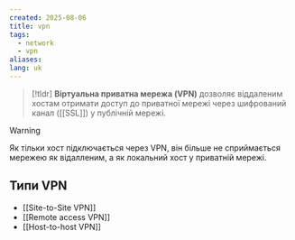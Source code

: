 ```yaml
---
created: 2025-08-06
title: vpn
tags:
  - network
  - vpn
aliases: 
lang: uk
---
```



> [!tldr]
> **Віртуальна приватна мережа (VPN)** дозволяє віддаленим хостам отримати доступ до приватної мережі через шифрований канал ([[SSL]]) у публічній мережі.

> [!warning]
> Як тільки хост підключається через VPN, він більше не сприймається мережею як відалленим, а як локальний хост у приватній мережі.



## Типи VPN

- [[Site-to-Site VPN]]
- [[Remote access VPN]]
- [[Host-to-host VPN]]
